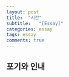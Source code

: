 ```yaml
---
layout: post
title:  "시간"
subtitle:   "[Essay]"
categories: essay
tags: essay
comments: true
---
```



## 포기와 인내

